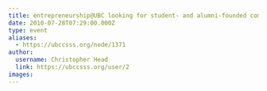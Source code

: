 ```yaml
---
title: entrepreneurship@UBC looking for student- and alumni-founded companies 
date: 2010-07-28T07:29:00.000Z
type: event
aliases:
  - https://ubccsss.org/node/1371
author:
  username: Christopher Head
  link: https://ubccsss.org/user/2
images:
---
```



